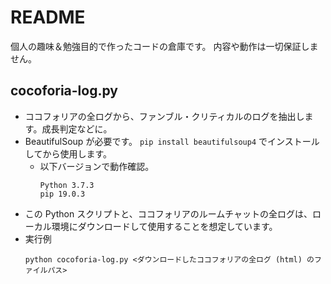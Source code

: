 # README

個人の趣味＆勉強目的で作ったコードの倉庫です。
内容や動作は一切保証しません。

## cocoforia-log.py
- ココフォリアの全ログから、ファンブル・クリティカルのログを抽出します。成長判定などに。
- BeautifulSoup が必要です。 `pip install beautifulsoup4` でインストールしてから使用します。
  - 以下バージョンで動作確認。
    ```
    Python 3.7.3
    pip 19.0.3
    ```
- この Python スクリプトと、ココフォリアのルームチャットの全ログは、ローカル環境にダウンロードして使用することを想定しています。
- 実行例
  ```
  python cocoforia-log.py <ダウンロードしたココフォリアの全ログ (html) のファイルパス>
  ```
